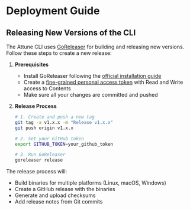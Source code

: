 # Deployment Guide

## Releasing New Versions of the CLI

The Attune CLI uses [GoReleaser](https://goreleaser.com/) for building and releasing new versions. Follow these steps to create a new release:

1. **Prerequisites**
   - Install GoReleaser following the [official installation guide](https://goreleaser.com/install/)
   - Create a [fine-grained personal access token](https://github.com/settings/tokens?type=beta) with Read and Write access to Contents
   - Make sure all your changes are committed and pushed

2. **Release Process**
   ```bash
   # 1. Create and push a new tag
   git tag -a v1.x.x -m "Release v1.x.x"
   git push origin v1.x.x

   # 2. Set your GitHub token
   export GITHUB_TOKEN=your_github_token

   # 3. Run GoReleaser
   goreleaser release
   ```

The release process will:
- Build binaries for multiple platforms (Linux, macOS, Windows)
- Create a GitHub release with the binaries
- Generate and upload checksums
- Add release notes from Git commits
